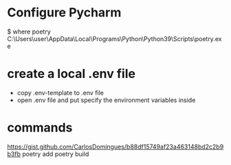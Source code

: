 # Configure Pycharm 
$ where poetry
C:\Users\user\AppData\Local\Programs\Python\Python39\Scripts\poetry.exe

# create a local .env file
- copy .env-template to .env file
- open .env file and put specify the environment variables inside

# commands
https://gist.github.com/CarlosDomingues/b88df15749af23a463148bd2c2b9b3fb
poetry add <library>
poetry build

